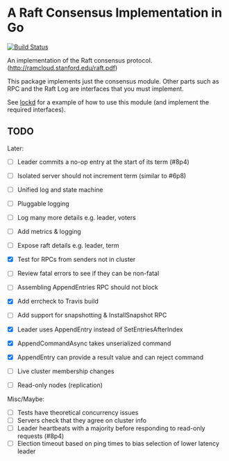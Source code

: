 # A Raft Consensus Implementation in Go

[![Build Status](https://travis-ci.org/divtxt/raft.svg?branch=master)](https://travis-ci.org/divtxt/raft)

An implementation of the Raft consensus protocol.
(<http://ramcloud.stanford.edu/raft.pdf>)

This package implements just the consensus module.
Other parts such as RPC and the Raft Log are interfaces that you must implement.

See [lockd](https://github.com/divtxt/lockd) for a example of how to use this module
(and implement the required interfaces).



## TODO


Later:

- [ ] Leader commits a no-op entry at the start of its term (#8p4)
- [ ] Isolated server should not increment term (similar to #6p8)
- [ ] Unified log and state machine
- [ ] Pluggable logging
- [ ] Log many more details e.g. leader, voters
- [ ] Add metrics & logging
- [ ] Expose raft details e.g. leader, term
- [x] Test for RPCs from senders not in cluster
- [ ] Review fatal errors to see if they can be non-fatal
- [ ] Assembling AppendEntries RPC should not block
- [x] Add errcheck to Travis build
- [ ] Add support for snapshotting & InstallSnapshot RPC
- [x] Leader uses AppendEntry instead of SetEntriesAfterIndex
- [x] AppendCommandAsync takes unserialized command
- [x] AppendEntry can provide a result value and can reject command
- [ ] Live cluster membership changes
- [ ] Read-only nodes (replication)


Misc/Maybe:

- [ ] Tests have theoretical concurrency issues
- [ ] Servers check that they agree on cluster info
- [ ] Leader heartbeats with a majority before responding to read-only requests (#8p4)
- [ ] Election timeout based on ping times to bias selection of lower latency leader
